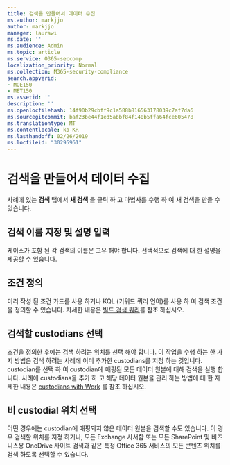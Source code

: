 ```yaml
---
title: 검색을 만들어서 데이터 수집
ms.author: markjjo
author: markjjo
manager: laurawi
ms.date: ''
ms.audience: Admin
ms.topic: article
ms.service: O365-seccomp
localization_priority: Normal
ms.collection: M365-security-compliance
search.appverid:
- MOE150
- MET150
ms.assetid: ''
description: ''
ms.openlocfilehash: 14f90b29cbff9c1a588b816563178039c7af7da6
ms.sourcegitcommit: baf23be44f1ed5abbf84f140b5ffa64fce605478
ms.translationtype: MT
ms.contentlocale: ko-KR
ms.lasthandoff: 02/26/2019
ms.locfileid: "30295961"
---
```

# <a name="create-a-search-to-collect-data"></a>검색을 만들어서 데이터 수집

사례에 있는 **검색** 탭에서 **새 검색** 을 클릭 하 고 마법사를 수행 하 여 새 검색을 만들 수 있습니다.

## <a name="name-your-search-and-give-description"></a>검색 이름 지정 및 설명 입력

케이스가 포함 된 각 검색의 이름은 고유 해야 합니다. 선택적으로 검색에 대 한 설명을 제공할 수 있습니다. 

## <a name="define-your-conditions"></a>조건 정의

미리 작성 된 조건 카드를 사용 하거나 KQL (키워드 쿼리 언어)를 사용 하 여 검색 조건을 정의할 수 있습니다. 자세한 내용은 [빌드 검색 쿼리](building-search-queries.md)를 참조 하십시오.

## <a name="choose-the-custodians-to-search-from"></a>검색할 custodians 선택

조건을 정의한 후에는 검색 하려는 위치를 선택 해야 합니다. 이 작업을 수행 하는 한 가지 방법은 검색 하려는 사례에 이미 추가한 custodians를 지정 하는 것입니다. custodian를 선택 하 여 custodian에 매핑된 모든 데이터 원본에 대해 검색을 실행 합니다. 사례에 custodians을 추가 하 고 해당 데이터 원본을 관리 하는 방법에 대 한 자세한 내용은 [custodians with Work](managing-custodians.md) 를 참조 하십시오.

## <a name="choose-non-custodial-locations"></a>비 custodial 위치 선택

어떤 경우에는 custodian에 매핑되지 않은 데이터 원본을 검색할 수도 있습니다. 이 경우 검색할 위치를 지정 하거나, 모든 Exchange 사서함 또는 모든 SharePoint 및 비즈니스용 OneDrive 사이트 검색과 같은 특정 Office 365 서비스의 모든 콘텐츠 위치를 검색 하도록 선택할 수 있습니다.